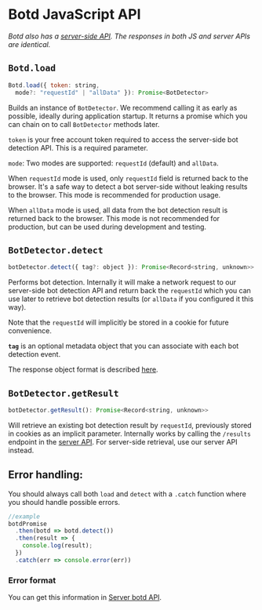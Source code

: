 # Botd JavaScript API
_Botd also has a [server-side API](server_api.md). The responses in both JS and server APIs are identical._

## `Botd.load`

```js
Botd.load({ token: string,
  mode?: "requestId" | "allData" }): Promise<BotDetector>
```

Builds an instance of `BotDetector`. We recommend calling it as early as possible,
ideally during application startup. It returns a promise which you can chain on to call `BotDetector` methods later.

`token` is your free account token required to access the server-side bot detection API.
This is a required parameter.

`mode`: Two modes are supported: `requestId` (default) and `allData`.

When `requestId` mode is used, only `requestId` field is returned back to the browser.
It's a safe way to detect a bot server-side without leaking results to the browser.
This mode is recommended for production usage.

When `allData` mode is used, all data from the bot detection result is returned back to the browser.
This mode is not recommended for production, but can be used during development and testing.

## `BotDetector.detect`

```js
botDetector.detect({ tag?: object }): Promise<Record<string, unknown>>
```

Performs bot detection. Internally it will make a network request to our server-side bot detection API
and return back the `requestId` which you can use later to retrieve bot detection results (or `allData` if you configured it this way).

Note that the `requestId` will implicitly be stored in a cookie for future convenience.

**`tag`** is an optional metadata object that you can associate with each bot detection event.

The response object format is described [here](server_api.md#response-body).


## `BotDetector.getResult`

```js
botDetector.getResult(): Promise<Record<string, unknown>>
```
Will retrieve an existing bot detection result by `requestId`, previously stored in cookies as an implicit parameter.
Internally works by calling the  `/results` endpoint in the [server API](server_api.md#get-results).
For server-side retrieval, use our server API instead.

## Error handling:

You should always call both `load` and `detect` with a `.catch` function where you should handle possible errors.

```js
//example
botdPromise
  .then(botd => botd.detect())
  .then(result => {
    console.log(result);
  })
  .catch(err => console.error(err))
```

### Error format

You can get this information in [Server botd API](server_api.md#error-format).
